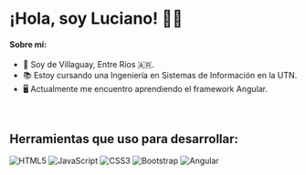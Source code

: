 

# ¡Hola, soy Luciano! 🙋‍♂️

#### Sobre mí: 
- 🌆 Soy de Villaguay, Entre Ríos 🇦🇷.
- 📚 Estoy cursando una Ingeniería en Sistemas de Información en la UTN.
- 🖥️ Actualmente me encuentro aprendiendo el framework Angular.
 <br>
 
## Herramientas que uso para desarrollar:
![HTML5](https://img.shields.io/badge/-HTML5-E34F26?style=flat-square&logo=html5&logoColor=white)
![JavaScript](https://img.shields.io/badge/JavaScript-323330?style=flat-square&&logo=javascript&logoColor=F7DF1E)
![CSS3](https://img.shields.io/badge/-CSS3-1572B6?style=flat-square&logo=css3)
![Bootstrap](https://img.shields.io/badge/-Bootstrap-563D7C?style=flat-square&logo=bootstrap)
![Angular](https://img.shields.io/badge/-Angular-DD0031?style=flat-square&logo=angular)

